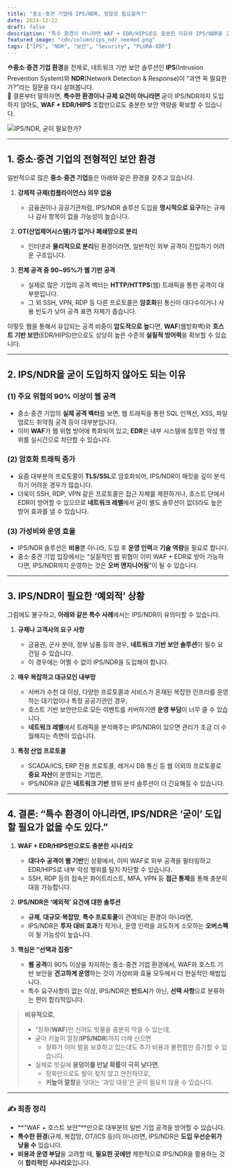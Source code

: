 ```yaml
---
title: "중소·중견 기업에 IPS/NDR, 정말로 필요할까?"
date: 2024-12-22
draft: false
description: "특수 환경이 아니라면 WAF + EDR/HIPS로도 충분한 이유와 IPS/NDR을 고려해야 하는 예외적 상황을 살펴봅니다."
featured_image: "cdn/column/ips_ndr_needed.png"
tags: ["IPS", "NDR", "보안", "Security", "PLURA-XDR"]
---
```


⛑️**중소·중견 기업 환경**을 전제로, 네트워크 기반 보안 솔루션인 **IPS**(Intrusion Prevention System)와 **NDR**(Network Detection & Response)이 “과연 꼭 필요한가?”라는 질문을 다시 살펴봅니다.  
🚀 결론부터 말하자면, **특수한 환경이나 규제 요건이 아니라면** 굳이 IPS/NDR까지 도입하지 않아도, **WAF + EDR/HIPS** 조합만으로도 충분한 보안 역량을 확보할 수 있습니다.

![IPS/NDR, 굳이 필요한가?](cdn/column/ips_ndr_needed.png)

<!--more-->

---

## 1. **중소·중견 기업의 전형적인 보안 환경**

일반적으로 많은 **중소·중견 기업**들은 아래와 같은 환경을 갖추고 있습니다.

1. **강제적 규제(컴플라이언스) 의무 없음**  
   - 금융권이나 공공기관처럼, IPS/NDR 솔루션 도입을 **명시적으로 요구**하는 규제나 감사 항목이 없을 가능성이 높습니다.

2. **OT(산업제어시스템)가 없거나 폐쇄망으로 분리**  
   - 인터넷과 **물리적으로 분리**된 환경이라면, 일반적인 외부 공격이 진입하기 어려운 구조입니다.

3. **전체 공격 중 90~95%가 웹 기반 공격**  
   - 실제로 많은 기업의 공격 벡터는 **HTTP/HTTPS**(웹) 트래픽을 통한 공격이 대부분입니다.  
   - 그 외 SSH, VPN, RDP 등 다른 프로토콜은 **암호화**된 통신이 대다수이거나 사용 빈도가 낮아 공격 표면 자체가 좁습니다.

이렇듯 웹을 통해서 유입되는 공격 비중이 **압도적으로 높**다면, **WAF**(웹방화벽)와 **호스트 기반 보안**(EDR/HIPS)만으로도 상당히 높은 수준의 **실질적 방어력**을 확보할 수 있습니다.

---

## 2. **IPS/NDR을 굳이 도입하지 않아도 되는 이유**

### (1) **주요 위협의 90% 이상이 웹 공격**
- 중소·중견 기업의 **실제 공격 벡터**를 보면, 웹 트래픽을 통한 SQL 인젝션, XSS, 파일 업로드 취약점 공격 등이 대부분입니다.  
- 이미 **WAF**가 웹 위협 방어에 특화되어 있고, **EDR**은 내부 시스템에 침투한 악성 행위를 실시간으로 차단할 수 있습니다.

### (2) **암호화 트래픽 증가**
- 요즘 대부분의 프로토콜이 **TLS/SSL**로 암호화되어, IPS/NDR이 패킷을 깊이 분석하기 어려운 경우가 많습니다.  
- 더욱이 SSH, RDP, VPN 같은 프로토콜은 접근 자체를 제한하거나, 호스트 단에서 EDR이 방어할 수 있으므로 **네트워크 레벨**에서 굳이 별도 솔루션이 없더라도 높은 방어 효과를 낼 수 있습니다.

### (3) **가성비와 운영 효율**  
- IPS/NDR 솔루션은 **비용**뿐 아니라, 도입 후 **운영 인력**과 **기술 역량**을 필요로 합니다.  
- 중소·중견 기업 입장에서는 “실질적인 웹 위협이 이미 WAF + EDR로 방어 가능하다면, IPS/NDR까지 운영하는 것은 **오버 엔지니어링**”이 될 수 있습니다.

---

## 3. **IPS/NDR이 필요한 ‘예외적’ 상황**

그럼에도 불구하고, **아래와 같은 특수 사례**에서는 IPS/NDR이 유의미할 수 있습니다.

1. **규제나 고객사의 요구 사항**  
   - 금융권, 군사 분야, 정부 납품 등의 경우, **네트워크 기반 보안 솔루션**이 필수 요건일 수 있습니다.  
   - 이 경우에는 어쩔 수 없이 IPS/NDR을 도입해야 합니다.

2. **매우 복잡하고 대규모인 내부망**  
   - 서버가 수천 대 이상, 다양한 프로토콜과 서비스가 혼재된 복잡한 인프라를 운영하는 대기업이나 특정 공공기관인 경우,  
   - 호스트 기반 보안만으로 모든 이벤트를 커버하기엔 **운영 부담**이 너무 클 수 있습니다.  
   - **네트워크 레벨**에서 트래픽을 분석해주는 IPS/NDR이 있으면 관리가 조금 더 수월해지는 측면이 있습니다.

3. **특정 산업 프로토콜**  
   - SCADA/ICS, ERP 전용 프로토콜, 레거시 DB 통신 등 웹 이외의 프로토콜로 **중요 자산**이 운영되는 기업은,  
   - IPS/NDR과 같은 **네트워크 기반** 행위 분석 솔루션이 더 긴요해질 수 있습니다.

---

## 4. **결론: “특수 환경이 아니라면, IPS/NDR은 ‘굳이’ 도입할 필요가 없을 수도 있다.”**

1. **WAF + EDR/HIPS만으로도 충분한 시나리오**  
   - **대다수 공격이 웹 기반**인 상황에서, 이미 WAF로 외부 공격을 필터링하고 EDR/HIPS로 내부 악성 행위를 탐지·차단할 수 있습니다.  
   - SSH, RDP 등의 접속은 화이트리스트, MFA, VPN 등 **접근 통제**를 통해 충분히 대응 가능합니다.

2. **IPS/NDR은 ‘예외적’ 요건에 대한 솔루션**  
   - **규제**, **대규모·복잡망**, **특수 프로토콜**이 관여되는 환경이 아니라면,  
   - IPS/NDR은 **투자 대비 효과**가 작거나, 운영 인력을 과도하게 소모하는 **오버스펙**이 될 가능성이 높습니다.

3. **핵심은 “선택과 집중”**  
   - **웹 공격**이 90% 이상을 차지하는 중소·중견 기업 환경에서, WAF와 호스트 기반 보안을 **견고하게 운영**하는 것이 가성비와 효율 모두에서 더 현실적인 해법입니다.  
   - 특수 요구사항이 없는 이상, IPS/NDR은 **반드시**가 아닌, **선택 사항**으로 분류하는 편이 합리적입니다.

> **비유적으로**,  
> - “장화(**WAF**)만 신어도 빗물을 충분히 막을 수 있는데,  
> - 굳이 키높이 깔창(**IPS/NDR**)까지 더해 신으면  
>   - 장화가 이미 발을 보호하고 있는데도 추가 비용과 불편함만 증가할 수 있습니다.  
> - 실제로 빗길에 **웅덩이를 만날 확률이 극히 낮다면**,  
>   - 장화만으로도 발이 젖지 않고 안전하므로,  
>   - **키높이 깔창**을 덧대는 ‘과잉 대응’은 굳이 필요치 않을 수 있습니다.

---

### ✍️ **최종 정리**
- **“WAF + 호스트 보안”**만으로 대부분의 일반 기업 공격을 방어할 수 있습니다.  
- **특수한 환경**(규제, 복잡망, OT/ICS 등)이 아니라면, IPS/NDR은 **도입 우선순위가 낮을 수** 있습니다.  
- **비용과 운영 부담**을 고려할 때, **필요한 곳에만** 제한적으로 IPS/NDR을 활용하는 것이 **합리적인 시나리오**입니다.
